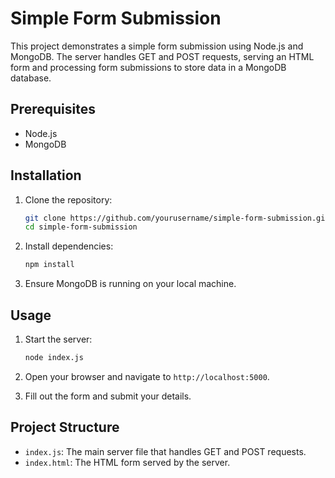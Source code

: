 # Simple Form Submission

This project demonstrates a simple form submission using Node.js and MongoDB. The server handles GET and POST requests, serving an HTML form and processing form submissions to store data in a MongoDB database.

## Prerequisites

- Node.js
- MongoDB

## Installation

1. Clone the repository:

   ```sh
   git clone https://github.com/yourusername/simple-form-submission.git
   cd simple-form-submission
   ```

2. Install dependencies:

   ```sh
   npm install
   ```

3. Ensure MongoDB is running on your local machine.

## Usage

1. Start the server:

   ```sh
   node index.js
   ```

2. Open your browser and navigate to `http://localhost:5000`.

3. Fill out the form and submit your details.

## Project Structure

- `index.js`: The main server file that handles GET and POST requests.
- `index.html`: The HTML form served by the server.
